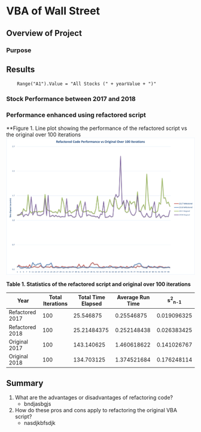 # VBA of Wall Street

## Overview of Project

### Purpose

## Results
```VBA
    Range("A1").Value = "All Stocks (" + yearValue + ")"
```
### Stock Performance between 2017 and 2018

### Performance enhanced using refactored script

**Figure 1. Line plot showing the performance of the refactored script vs the original over 100 iterations 
![Line plot performance](./Iteration_Time_Analysis/Refactored_vs_Original_iterationanalysisplot.png)

**Table 1. Statistics of the refactored script and original over 100 iterations**

| **Year**            | **Total Iterations** | **Total Time Elapsed** | **Average Run Time** | **s<sup>2</sup><sub>n-1</sub>**       |
|-----------------|------------------|--------------------|------------------|-------------|
| Refactored 2017 | 100              | 25.546875          | 0.25546875       | 0.019096325 |
| Refactored 2018 | 100              | 25.21484375        | 0.252148438      | 0.026383425 |
| Original 2017   | 100              | 143.140625         | 1.460618622      | 0.141026767 |
| Original 2018   | 100              | 134.703125         | 1.374521684      | 0.176248114 |

## Summary

1. What are the advantages or disadvantages of refactoring code?
   - bndjasbgjs
2. How do these pros and cons apply to refactoring the original VBA script?
   - nasdjkbfsdjk
